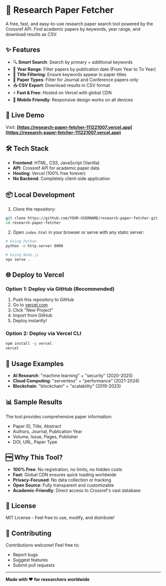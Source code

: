 # 🔬 Research Paper Fetcher

A free, fast, and easy-to-use research paper search tool powered by the Crossref API. Find academic papers by keywords, year range, and download results as CSV.

## ✨ Features

- 🔍 **Smart Search**: Search by primary + additional keywords
- 📅 **Year Range**: Filter papers by publication date (From Year to To Year)
- 🎯 **Title Filtering**: Ensure keywords appear in paper titles
- 📄 **Paper Types**: Filter for Journal and Conference papers only
- 📥 **CSV Export**: Download results in CSV format
- ⚡ **Fast & Free**: Hosted on Vercel with global CDN
- 📱 **Mobile Friendly**: Responsive design works on all devices

## 🚀 Live Demo

Visit: **[https://research-paper-fetcher-111221007.vercel.app](https://research-paper-fetcher-111221007.vercel.app)**

## 🛠️ Tech Stack

- **Frontend**: HTML, CSS, JavaScript (Vanilla)
- **API**: Crossref API for academic paper data
- **Hosting**: Vercel (100% free forever)
- **No Backend**: Completely client-side application

## 📦 Local Development

1. Clone the repository:
```bash
git clone https://github.com/YOUR-USERNAME/research-paper-fetcher.git
cd research-paper-fetcher
```

2. Open `index.html` in your browser or serve with any static server:
```bash
# Using Python
python -m http.server 8000

# Using Node.js
npx serve .
```

## 🌐 Deploy to Vercel

### Option 1: Deploy via GitHub (Recommended)

1. Push this repository to GitHub
2. Go to [vercel.com](https://vercel.com)
3. Click "New Project"
4. Import from GitHub
5. Deploy instantly!

### Option 2: Deploy via Vercel CLI

```bash
npm install -g vercel
vercel
```

## 🎯 Usage Examples

- **AI Research**: "machine learning" + "security" (2020-2025)
- **Cloud Computing**: "serverless" + "performance" (2021-2024)
- **Blockchain**: "blockchain" + "scalability" (2019-2023)

## 📊 Sample Results

The tool provides comprehensive paper information:
- Paper ID, Title, Abstract
- Authors, Journal, Publication Year
- Volume, Issue, Pages, Publisher
- DOI, URL, Paper Type

## 🆓 Why This Tool?

- **100% Free**: No registration, no limits, no hidden costs
- **Fast**: Global CDN ensures quick loading worldwide
- **Privacy-Focused**: No data collection or tracking
- **Open Source**: Fully transparent and customizable
- **Academic-Friendly**: Direct access to Crossref's vast database

## 📝 License

MIT License - Feel free to use, modify, and distribute!

## 🤝 Contributing

Contributions welcome! Feel free to:
- Report bugs
- Suggest features
- Submit pull requests

---

**Made with ❤️ for researchers worldwide**
